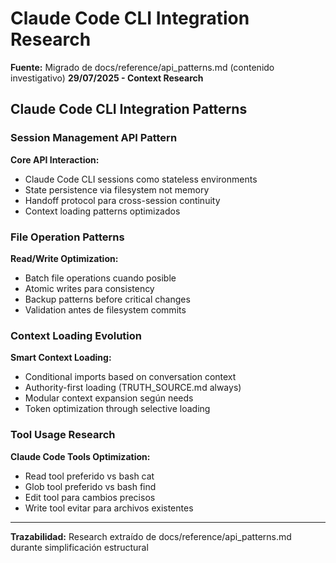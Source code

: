 # Claude Code CLI Integration Research

**Fuente:** Migrado de docs/reference/api_patterns.md (contenido investigativo)
**29/07/2025 - Context Research**

## Claude Code CLI Integration Patterns

### Session Management API Pattern
**Core API Interaction:**
- Claude Code CLI sessions como stateless environments
- State persistence via filesystem not memory
- Handoff protocol para cross-session continuity
- Context loading patterns optimizados

### File Operation Patterns
**Read/Write Optimization:**
- Batch file operations cuando posible
- Atomic writes para consistency
- Backup patterns before critical changes
- Validation antes de filesystem commits

### Context Loading Evolution
**Smart Context Loading:**
- Conditional imports based on conversation context
- Authority-first loading (TRUTH_SOURCE.md always)
- Modular context expansion según needs
- Token optimization through selective loading

### Tool Usage Research
**Claude Code Tools Optimization:**
- Read tool preferido vs bash cat
- Glob tool preferido vs bash find  
- Edit tool para cambios precisos
- Write tool evitar para archivos existentes

---
**Trazabilidad:** Research extraído de docs/reference/api_patterns.md durante simplificación estructural